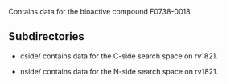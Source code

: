 Contains data for the bioactive compound F0738-0018.

## Subdirectories

- cside/ contains data for the C-side search space on rv1821.

- nside/ contains data for the N-side search space on rv1821.

